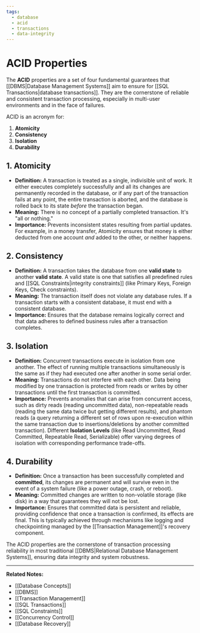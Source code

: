 ```yaml
---
tags:
  - database
  - acid
  - transactions
  - data-integrity
---
```


# ACID Properties

The **ACID** properties are a set of four fundamental guarantees that [[DBMS|Database Management Systems]] aim to ensure for [[SQL Transactions|database transactions]]. They are the cornerstone of reliable and consistent transaction processing, especially in multi-user environments and in the face of failures.

ACID is an acronym for:

1.  **Atomicity**
2.  **Consistency**
3.  **Isolation**
4.  **Durability**

## 1. Atomicity

* **Definition:** A transaction is treated as a single, indivisible unit of work. It either executes completely successfully and all its changes are permanently recorded in the database, or if any part of the transaction fails at any point, the entire transaction is aborted, and the database is rolled back to its state *before* the transaction began.
* **Meaning:** There is no concept of a partially completed transaction. It's "all or nothing."
* **Importance:** Prevents inconsistent states resulting from partial updates. For example, in a money transfer, Atomicity ensures that money is either deducted from one account *and* added to the other, or neither happens.

## 2. Consistency

* **Definition:** A transaction takes the database from one **valid state** to another **valid state**. A valid state is one that satisfies all predefined rules and [[SQL Constraints|integrity constraints]] (like Primary Keys, Foreign Keys, Check constraints).
* **Meaning:** The transaction itself does not violate any database rules. If a transaction starts with a consistent database, it must end with a consistent database.
* **Importance:** Ensures that the database remains logically correct and that data adheres to defined business rules after a transaction completes.

## 3. Isolation

* **Definition:** Concurrent transactions execute in isolation from one another. The effect of running multiple transactions simultaneously is the same as if they had executed one after another in some serial order.
* **Meaning:** Transactions do not interfere with each other. Data being modified by one transaction is protected from reads or writes by other transactions until the first transaction is committed.
* **Importance:** Prevents anomalies that can arise from concurrent access, such as dirty reads (reading uncommitted data), non-repeatable reads (reading the same data twice but getting different results), and phantom reads (a query returning a different set of rows upon re-execution within the same transaction due to insertions/deletions by another committed transaction). Different **Isolation Levels** (like Read Uncommitted, Read Committed, Repeatable Read, Serializable) offer varying degrees of isolation with corresponding performance trade-offs.

## 4. Durability

* **Definition:** Once a transaction has been successfully completed and **committed**, its changes are permanent and will survive even in the event of a system failure (like a power outage, crash, or reboot).
* **Meaning:** Committed changes are written to non-volatile storage (like disk) in a way that guarantees they will not be lost.
* **Importance:** Ensures that committed data is persistent and reliable, providing confidence that once a transaction is confirmed, its effects are final. This is typically achieved through mechanisms like logging and checkpointing managed by the [[Transaction Management]]'s recovery component.

The ACID properties are the cornerstone of transaction processing reliability in most traditional [[DBMS|Relational Database Management Systems]], ensuring data integrity and system robustness.

---
**Related Notes:**
* [[Database Concepts]]
* [[DBMS]]
* [[Transaction Management]]
* [[SQL Transactions]]
* [[SQL Constraints]]
* [[Concurrency Control]]
* [[Database Recovery]]